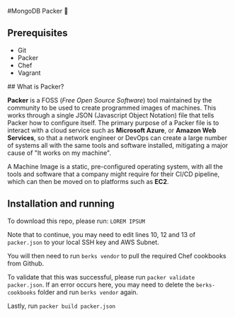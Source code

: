 #MongoDB Packer :mango:

## Prerequisites

- Git
- Packer
- Chef
- Vagrant

## What is Packer?

**Packer** is a FOSS (*Free Open Source Software*) tool maintained by the community to be used to create programmed images of machines. This works through a single JSON (Javascript Object Notation) file that tells Packer how to configure itself. The primary purpose of a Packer file is to interact with a cloud service such as **Microsoft Azure**, or **Amazon Web Services**, so that a network engineer or DevOps can create a large number of systems all with the same tools and software installed, mitigating a major cause of "It works on my machine".

A Machine Image is a static, pre-configured operating system, with all the tools and software that a company might require for their CI/CD pipeline, which can then be moved on to platforms such as **EC2**. 

## Installation and running

To download this repo, please run: `LOREM IPSUM`

Note that to continue, you may need to edit lines 10, 12 and 13 of `packer.json` to your local SSH key and AWS Subnet. 

You will then need to run `berks vendor` to pull the required Chef cookbooks from Github.

To validate that this was successful, please run `packer validate packer.json`. If an error occurs here, you may need to delete the `berks-cookbooks` folder and run `berks vendor` again.

Lastly, run `packer build packer.json`